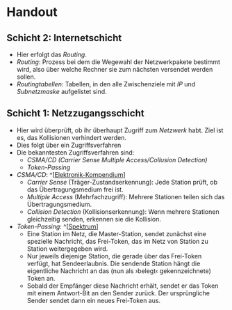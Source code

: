 # Handout 
## Schicht 2: Internetschicht

- Hier erfolgt das *Routing*.
- *Routing*: Prozess bei dem die Wegewahl der Netzwerkpakete bestimmt wird, also über welche Rechner sie zum nächsten versendet werden sollen.
- *Routingtabellen*: Tabellen, in den alle Zwischenziele mit *IP* und *Subnetzmaske* aufgelistet sind.

## Schicht 1: Netzzugangsschicht

- Hier wird überprüft, ob ihr überhaupt Zugriff zum *Netzwerk* habt. Ziel ist es, das Kollisionen verhindert werden.
- Dies folgt über ein Zugriffsverfahren
- Die bekanntesten Zugriffsverfahren sind:
	- *CSMA/CD (Carrier Sense Multiple Access/Collusion Detection)*
	- *Token-Passing*
- *CSMA/CD*: ^[[Elektronik-Kompendium](https://www.elektronik-kompendium.de/sites/net/1406181.htm)]
	- *Carrier Sense* (Träger-Zustandserkennung): Jede Station prüft, ob das Übertragungsmedium frei ist.
	- *Multiple Access* (Mehrfachzugriff): Mehrere Stationen teilen sich das Übertragungsmedium.
	- *Collision Detection* (Kollisionserkennung): Wenn mehrere Stationen gleichzeitig senden, erkennen sie die Kollision.
- *Token-Passing*: ^[[Spektrum](https://www.spektrum.de/lexikon/physik/token-passing/14590)]
	- Eine Station im Netz, die Master-Station, sendet zunächst eine spezielle Nachricht, das Frei-Token, das im Netz von Station zu Station weitergegeben wird.
	- Nur jeweils diejenige Station, die gerade über das Frei-Token verfügt, hat Sendeerlaubnis. Die sendende Station hängt die eigentliche Nachricht an das (nun als ›belegt‹ gekennzeichnete) Token an.
	- Sobald der Empfänger diese Nachricht erhält, sendet er das Token mit einem Antwort-Bit an den Sender zurück. Der ursprüngliche Sender sendet dann ein neues Frei-Token aus.